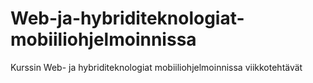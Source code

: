 # Web-ja-hybriditeknologiat-mobiiliohjelmoinnissa

Kurssin Web- ja hybriditeknologiat mobiiliohjelmoinnissa viikkotehtävät
